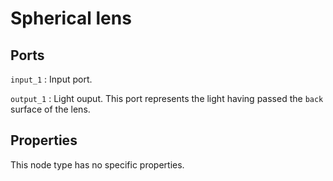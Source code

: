 # Spherical lens

## Ports

`input_1`
: Input port.

`output_1`
: Light ouput. This port represents the light having passed the `back` surface of the lens.

## Properties

This node type has no specific properties.
